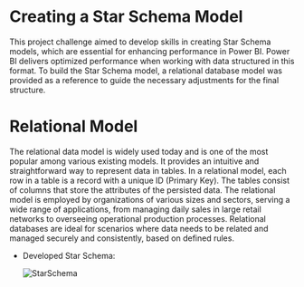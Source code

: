 # Creating a Star Schema Model

This project challenge aimed to develop skills in creating Star Schema models, which are essential for enhancing performance in Power BI. Power BI delivers optimized performance when working with data structured in this format. To build the Star Schema model, a relational database model was provided as a reference to guide the necessary adjustments for the final structure.

# Relational Model

The relational data model is widely used today and is one of the most popular among various existing models. It provides an intuitive and straightforward way to represent data in tables. In a relational model, each row in a table is a record with a unique ID (Primary Key). The tables consist of columns that store the attributes of the persisted data. The relational model is employed by organizations of various sizes and sectors, serving a wide range of applications, from managing daily sales in large retail networks to overseeing operational production processes. Relational databases are ideal for scenarios where data needs to be related and managed securely and consistently, based on defined rules.

* Developed Star Schema:
  
  ![StarSchema](https://github.com/user-attachments/assets/2252dc3f-52d4-4fc7-b28f-8cdf4508a1a9)
